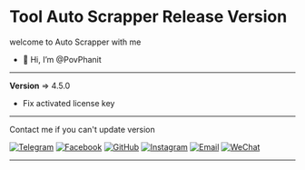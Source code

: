 # Tool Auto Scrapper Release Version

welcome to Auto Scrapper with me
- 👋 Hi, I’m @PovPhanit
---------------------------------------------
**Version** => 4.5.0
- Fix activated license key

---------------------------------------------
Contact me if you can't update version

[![Telegram](https://img.shields.io/badge/Telegram-Contact-blue?logo=telegram)](https://t.me/phanit_pov)
[![Facebook](https://img.shields.io/badge/Facebook-Connect-blue?logo=facebook)](https://web.facebook.com/phanit.loveoun.52)
[![GitHub](https://img.shields.io/badge/GitHub-Follow-black?logo=github)](https://github.com/PovPhanit)
[![Instagram](https://img.shields.io/badge/Instagram-Follow-red?logo=instagram)](https://www.instagram.com/phanit_r7)
[![Email](https://img.shields.io/badge/Email-Contact-yellow?logo=gmail)](mailto:povphanit8@gmail.com)
[![WeChat](https://img.shields.io/badge/WeChat-Connect-brightgreen?logo=wechat)](https://u.wechat.com/kHLik3UkGp9k-ghuiZ6rMhM)

____________________________________________
